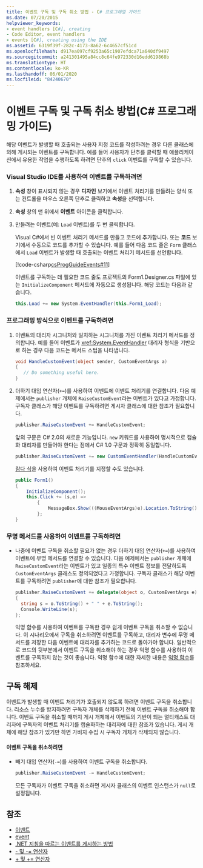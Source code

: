 ```yaml
---
title: 이벤트 구독 및 구독 취소 방법 - C# 프로그래밍 가이드
ms.date: 07/20/2015
helpviewer_keywords:
- event handlers [C#], creating
- Code Editor, event handlers
- events [C#], creating using the IDE
ms.assetid: 6319f39f-282c-4173-8a62-6c4657cf51cd
ms.openlocfilehash: d917ea097cf9253a65c1907efdca71a640df9497
ms.sourcegitcommit: a241301495a84cc8c64fe972330d16edd619868b
ms.translationtype: HT
ms.contentlocale: ko-KR
ms.lasthandoff: 06/01/2020
ms.locfileid: "84240670"
---
```

# <a name="how-to-subscribe-to-and-unsubscribe-from-events-c-programming-guide"></a>이벤트 구독 및 구독 취소 방법(C# 프로그래밍 가이드)
해당 이벤트가 발생할 때 호출되는 사용자 지정 코드를 작성하려는 경우 다른 클래스에 의해 게시되는 이벤트를 구독합니다. 예를 들어 사용자가 단추를 클릭할 때 애플리케이션에서 유용한 작업을 수행하도록 하려면 단추의 `click` 이벤트를 구독할 수 있습니다.  
  
### <a name="to-subscribe-to-events-by-using-the-visual-studio-ide"></a>Visual Studio IDE를 사용하여 이벤트를 구독하려면  
  
1. **속성** 창이 표시되지 않는 경우 **디자인** 보기에서 이벤트 처리기를 만들려는 양식 또는 컨트롤을 마우스 오른쪽 단추로 클릭하고 **속성**을 선택합니다.  
  
2. **속성** 창의 맨 위에서 **이벤트** 아이콘을 클릭합니다.  
  
3. 만들려는 이벤트(예: `Load` 이벤트)를 두 번 클릭합니다.  
  
     Visual C#에서 빈 이벤트 처리기 메서드를 만들고 코드에 추가합니다. 또는 **코드** 보기에서 수동으로 코드를 추가할 수 있습니다. 예를 들어 다음 코드 줄은 `Form` 클래스에서 `Load` 이벤트가 발생할 때 호출되는 이벤트 처리기 메서드를 선언합니다.  
  
     [!code-csharp[csProgGuideEvents#11](~/samples/snippets/csharp/VS_Snippets_VBCSharp/csProgGuideEvents/CS/Events.cs#11)]  
  
     이벤트를 구독하는 데 필요한 코드 줄도 프로젝트의 Form1.Designer.cs 파일에 있는 `InitializeComponent` 메서드에 자동으로 생성됩니다. 해당 코드는 다음과 같습니다.  
  
    ```csharp
    this.Load += new System.EventHandler(this.Form1_Load);  
    ```  
  
### <a name="to-subscribe-to-events-programmatically"></a>프로그래밍 방식으로 이벤트를 구독하려면  
  
1. 이벤트의 대리자 시그니처와 일치하는 시그니처를 가진 이벤트 처리기 메서드를 정의합니다. 예를 들어 이벤트가 <xref:System.EventHandler> 대리자 형식을 기반으로 하는 경우 다음 코드는 메서드 스텁을 나타냅니다.  
  
    ```csharp
    void HandleCustomEvent(object sender, CustomEventArgs a)  
    {  
       // Do something useful here.  
    }  
    ```  
  
2. 더하기 대입 연산자(`+=`)를 사용하여 이벤트에 이벤트 처리기를 연결합니다. 다음 예제에서는 `publisher` 개체에 `RaiseCustomEvent`라는 이벤트가 있다고 가정합니다. 구독자 클래스가 해당 이벤트를 구독하려면 게시자 클래스에 대한 참조가 필요합니다.  
  
    ```csharp
    publisher.RaiseCustomEvent += HandleCustomEvent;  
    ```  
  
     앞의 구문은 C# 2.0의 새로운 기능입니다. `new` 키워드를 사용하여 명시적으로 캡슐화 대리자를 만들어야 한다는 점에서 C# 1.0 구문과 정확히 동일합니다.  
  
    ```csharp
    publisher.RaiseCustomEvent += new CustomEventHandler(HandleCustomEvent);  
    ```  
  
     [람다 식](../statements-expressions-operators/lambda-expressions.md)을 사용하여 이벤트 처리기를 지정할 수도 있습니다.
  
    ```csharp
    public Form1()  
    {  
        InitializeComponent();  
        this.Click += (s,e) =>
            {
                MessageBox.Show(((MouseEventArgs)e).Location.ToString());
            };
    }  
    ```  
  
### <a name="to-subscribe-to-events-by-using-an-anonymous-method"></a>무명 메서드를 사용하여 이벤트를 구독하려면  
  
- 나중에 이벤트 구독을 취소할 필요가 없는 경우 더하기 대입 연산자(`+=`)를 사용하여 이벤트에 무명 메서드를 연결할 수 있습니다. 다음 예제에서는 `publisher` 개체에 `RaiseCustomEvent`라는 이벤트가 있고 일종의 특수 이벤트 정보를 전달하도록 `CustomEventArgs` 클래스도 정의되었다고 가정합니다. 구독자 클래스가 해당 이벤트를 구독하려면 `publisher`에 대한 참조가 필요합니다.  
  
    ```csharp
    publisher.RaiseCustomEvent += delegate(object o, CustomEventArgs e)  
    {  
      string s = o.ToString() + " " + e.ToString();  
      Console.WriteLine(s);  
    };  
    ```  
  
     익명 함수를 사용하여 이벤트를 구독한 경우 쉽게 이벤트 구독을 취소할 수 없습니다. 이 시나리오에서 구독을 취소하려면 이벤트를 구독하고, 대리자 변수에 무명 메서드를 저장한 다음 이벤트에 대리자를 추가하는 코드로 돌아가야 합니다. 일반적으로 코드의 뒷부분에서 이벤트 구독을 취소해야 하는 경우 익명 함수를 사용하여 이벤트를 구독하지 않는 것이 좋습니다. 익명 함수에 대한 자세한 내용은 [익명 함수](../statements-expressions-operators/anonymous-functions.md)를 참조하세요.  
  
## <a name="unsubscribing"></a>구독 해제  
 이벤트가 발생할 때 이벤트 처리기가 호출되지 않도록 하려면 이벤트 구독을 취소합니다. 리소스 누수를 방지하려면 구독자 개체를 삭제하기 전에 이벤트 구독을 취소해야 합니다. 이벤트 구독을 취소할 때까지 게시 개체에서 이벤트의 기반이 되는 멀티캐스트 대리자에 구독자의 이벤트 처리기를 캡슐화하는 대리자에 대한 참조가 있습니다. 게시 개체에 해당 참조가 있기만 하면 가비지 수집 시 구독자 개체가 삭제되지 않습니다.  
  
#### <a name="to-unsubscribe-from-an-event"></a>이벤트 구독을 취소하려면  
  
- 빼기 대입 연산자(`-=`)를 사용하여 이벤트 구독을 취소합니다.  
  
    ```csharp
    publisher.RaiseCustomEvent -= HandleCustomEvent;  
    ```  
  
     모든 구독자가 이벤트 구독을 취소하면 게시자 클래스의 이벤트 인스턴스가 `null`로 설정됩니다.  
  
## <a name="see-also"></a>참조

- [이벤트](./index.md)
- [event](../../language-reference/keywords/event.md)
- [.NET 지침을 따르는 이벤트를 게시하는 방법](./how-to-publish-events-that-conform-to-net-framework-guidelines.md)
- [- 및 -= 연산자](../../language-reference/operators/subtraction-operator.md)
- [+ 및 += 연산자](../../language-reference/operators/addition-operator.md)
